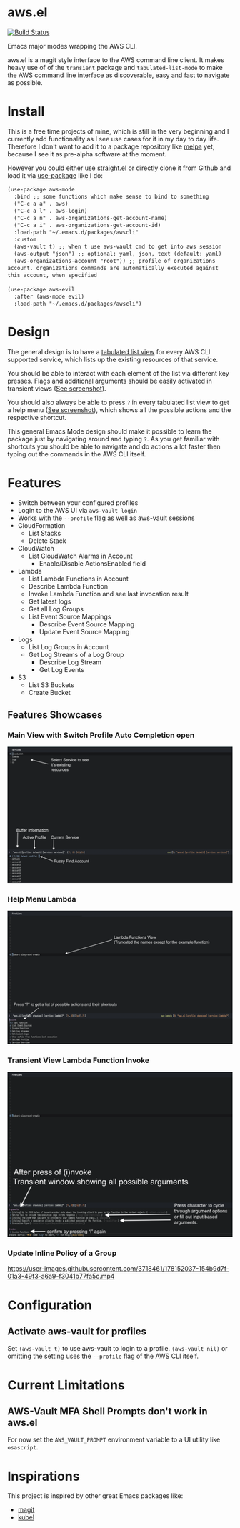 # aws.el
[![Build Status](https://github.com/snowiow/aws.el/workflows/CI/badge.svg)](https://github.com/snowiow/aws.el/actions)

Emacs major modes wrapping the AWS CLI. 

aws.el is a magit style interface to the AWS command line client. It makes heavy
use of of the `transient` package and `tabulated-list-mode` to make the AWS
command line interface as discoverable, easy and fast to navigate as possible.

# Install

This is a free time projects of mine, which is still in the very beginning and I
currently add functionality as I see use cases for it in my day to day
life. Therefore I don't want to add it to a package repository like
[melpa](https://melpa.org/) yet, because I see it as pre-alpha software at the
moment.

However you could either use
[straight.el](https://github.com/raxod502/straight.el) or directly clone it from
Github and load it via [use-package](https://github.com/jwiegley/use-package)
like I do:

```elisp
(use-package aws-mode
  :bind ;; some functions which make sense to bind to something
  ("C-c a a" . aws)
  ("C-c a l" . aws-login)
  ("C-c a n" . aws-organizations-get-account-name)
  ("C-c a i" . aws-organizations-get-account-id)
  :load-path "~/.emacs.d/packages/awscli"
  :custom
  (aws-vault t) ;; when t use aws-vault cmd to get into aws session
  (aws-output "json") ;; optional: yaml, json, text (default: yaml)
  (aws-organizations-account "root")) ;; profile of organizations account. organizations commands are automatically executed against this account, when specified

(use-package aws-evil
  :after (aws-mode evil)
  :load-path "~/.emacs.d/packages/awscli")
```

# Design

The general design is to have a [tabulated list
view](https://www.gnu.org/software/emacs/manual/html_node/elisp/Tabulated-List-Mode.html)
for every AWS CLI supported service, which lists up the existing resources of
that service. 

You should be able to interact with each element of the list via
different key presses. Flags and additional arguments should be easily activated
in transient views ([See screenshot](#transient-view-lambda-function-invoke)).

You should also always be able to press `?` in every tabulated list view to get
a help menu ([See screenshot](#help-menu-lambda)), which shows all the possible
actions and the respective shortcut.

This general Emacs Mode design should make it possible to learn the package just
by navigating around and typing `?`. As you get familiar with shortcuts you
should be able to navigate and do actions a lot faster then typing out the
commands in the AWS CLI itself.

# Features
- Switch between your configured profiles
- Login to the AWS UI via `aws-vault login`
- Works with the `--profile` flag as well as aws-vault sessions
- CloudFormation
    - List Stacks
    - Delete Stack
- CloudWatch
    - List CloudWatch Alarms in Account
        - Enable/Disable ActionsEnabled field 
- Lambda
    - List Lambda Functions in Account
    - Describe Lambda Function
    - Invoke Lambda Function and see last invocation result
    - Get latest logs
    - Get all Log Groups
    - List Event Source Mappings
        - Describe Event Source Mapping
        - Update Event Source Mapping
- Logs
    - List Log Groups in Account 
    - Get Log Streams of a Log Group
        - Describe Log Stream
        - Get Log Events
- S3
    - List S3 Buckets
    - Create Bucket

## Features Showcases
### Main View with Switch Profile Auto Completion open
![main-view-with-switch-profile-auto-completion-open](img/main-view-with-switch-profile-auto-completion-open.png)
### Help Menu Lambda
![help-menu-lambda](img/help-menu-lambda.png)
### Transient View Lambda Function Invoke
![transient-view-lambda-function-invoke](img/transient-view-lambda-function-invoke.png)
### Update Inline Policy of a Group
https://user-images.githubusercontent.com/3718461/178152037-154b9d7f-01a3-49f3-a6a9-f3041b77fa5c.mp4
# Configuration
## Activate aws-vault for profiles

Set `(aws-vault t)` to use aws-vault to login to a profile.
`(aws-vault nil)` or omitting the setting uses the `--profile` flag of the AWS
CLI itself.

# Current Limitations
## AWS-Vault MFA Shell Prompts don't work in aws.el
For now set the `AWS_VAULT_PROMPT` environment variable to a UI utility like
`osascript`.

# Inspirations

This project is inspired by other great Emacs packages like:
- [magit](https://github.com/magit/magit)
- [kubel](https://github.com/abrochard/kubel)
